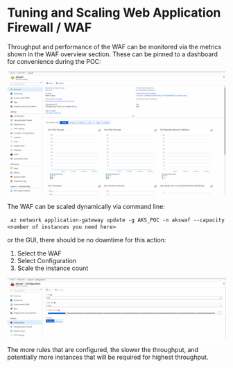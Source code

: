 # Tuning and Scaling Web Application Firewall / WAF

Throughput and performance of the WAF can be monitored via the metrics shown in the WAF overview section.
These can be pinned to a dashboard for convenience during the POC:

![waf performance](./images/waf_performance.PNG)


The WAF can be scaled dynamically via command line:

```shell
 az network application-gateway update -g AKS_POC -n akswaf --capacity <number of instances you need here>
```

or the GUI, there should be no downtime for this action:

1. Select the WAF
2. Select Configuration
3. Scale the instance count

![scale waf](./images/scale_waf.PNG)

The more rules that are configured, the slower the throughput, and potentially more instances that will be required for highest throughput.